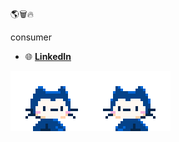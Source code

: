 
🌎🗑️🔥

consumer

- 🌐 **[LinkedIn](https://www.linkedin.com/in/anthony-woodworth-532435261)**

![monahifive](/assets/mona-hifive.gif)
